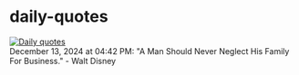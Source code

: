 # daily-quotes
[![Daily quotes](https://github.com/ceepu8/daily-quotes/actions/workflows/daily-quote.yml/badge.svg)](https://github.com/ceepu8/daily-quotes/actions/workflows/daily-quote.yml)<br/>
December 13, 2024 at 04:42 PM: "A Man Should Never Neglect His Family For Business." - Walt Disney
